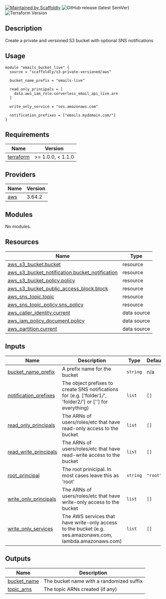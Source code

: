 [![Maintained by Scaffoldly](https://img.shields.io/badge/maintained%20by-scaffoldly-blueviolet)](https://github.com/scaffoldly)
![GitHub release (latest SemVer)](https://img.shields.io/github/v/release/scaffoldly/terraform-aws-s3-private-versioned)
![Terraform Version](https://img.shields.io/badge/tf-%3E%3D1.0.0-blue.svg)

## Description

Create a private and versioned S3 bucket with optional SNS notifications

## Usage

```hcl
module "emails_bucket_live" {
  source = "scaffoldly/s3-private-versioned/aws"

  bucket_name_prefix = "emails-live"

  read_only_principals = [
    data.aws_iam_role.serverless_email_api_live.arn
  ]

  write_only_service = "ses.amazonaws.com"

  notification_prefixes = ["emails.mydomain.com/"]
}
```

<!-- BEGIN_TF_DOCS -->
## Requirements

| Name | Version |
|------|---------|
| <a name="requirement_terraform"></a> [terraform](#requirement\_terraform) | >= 1.0.0, < 1.1.0 |

## Providers

| Name | Version |
|------|---------|
| <a name="provider_aws"></a> [aws](#provider\_aws) | 3.64.2 |

## Modules

No modules.

## Resources

| Name | Type |
|------|------|
| [aws_s3_bucket.bucket](https://registry.terraform.io/providers/hashicorp/aws/latest/docs/resources/s3_bucket) | resource |
| [aws_s3_bucket_notification.bucket_notification](https://registry.terraform.io/providers/hashicorp/aws/latest/docs/resources/s3_bucket_notification) | resource |
| [aws_s3_bucket_policy.policy](https://registry.terraform.io/providers/hashicorp/aws/latest/docs/resources/s3_bucket_policy) | resource |
| [aws_s3_bucket_public_access_block.block](https://registry.terraform.io/providers/hashicorp/aws/latest/docs/resources/s3_bucket_public_access_block) | resource |
| [aws_sns_topic.topic](https://registry.terraform.io/providers/hashicorp/aws/latest/docs/resources/sns_topic) | resource |
| [aws_sns_topic_policy.sns_policy](https://registry.terraform.io/providers/hashicorp/aws/latest/docs/resources/sns_topic_policy) | resource |
| [aws_caller_identity.current](https://registry.terraform.io/providers/hashicorp/aws/latest/docs/data-sources/caller_identity) | data source |
| [aws_iam_policy_document.policy](https://registry.terraform.io/providers/hashicorp/aws/latest/docs/data-sources/iam_policy_document) | data source |
| [aws_partition.current](https://registry.terraform.io/providers/hashicorp/aws/latest/docs/data-sources/partition) | data source |

## Inputs

| Name | Description | Type | Default | Required |
|------|-------------|------|---------|:--------:|
| <a name="input_bucket_name_prefix"></a> [bucket\_name\_prefix](#input\_bucket\_name\_prefix) | A prefix name for the bucket | `string` | n/a | yes |
| <a name="input_notification_prefixes"></a> [notification\_prefixes](#input\_notification\_prefixes) | The object prefixes to create SNS notifications for (e.g. ['folder1/', 'folder2/'] or [''] for everything) | `list` | `[]` | no |
| <a name="input_read_only_principals"></a> [read\_only\_principals](#input\_read\_only\_principals) | The ARNs of users/roles/etc that have read-only access to the bucket | `list` | `[]` | no |
| <a name="input_read_write_principals"></a> [read\_write\_principals](#input\_read\_write\_principals) | The ARNs of users/roles/etc that have read-write access to the bucket | `list` | `[]` | no |
| <a name="input_root_principal"></a> [root\_principal](#input\_root\_principal) | The root prinicipal. In most cases leave this as 'root' | `string` | `"root"` | no |
| <a name="input_write_only_principals"></a> [write\_only\_principals](#input\_write\_only\_principals) | The ARNs of users/roles/etc that have write-only access to the bucket | `list` | `[]` | no |
| <a name="input_write_only_services"></a> [write\_only\_services](#input\_write\_only\_services) | The AWS services that have write-only access to the bucket (e.g. ses.amazonaws.com, lambda.amazonaws.com) | `list` | `[]` | no |

## Outputs

| Name | Description |
|------|-------------|
| <a name="output_bucket_name"></a> [bucket\_name](#output\_bucket\_name) | The bucket name with a randomized suffix |
| <a name="output_topic_arns"></a> [topic\_arns](#output\_topic\_arns) | The topic ARNs created (if any) |
<!-- END_TF_DOCS -->
